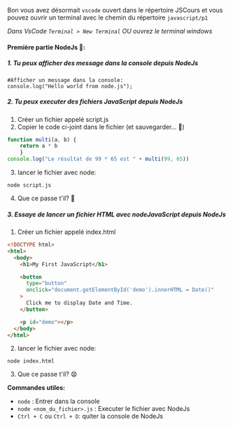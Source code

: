 Bon vous avez désormait `vscode` ouvert dans le répertoire JSCours et vous pouvez ouvrir un terminal avec le chemin du répertoire `javascript/p1`

*Dans VsCode `Terminal > New Terminal` OU ouvrez le terminal windows*

#### Première partie NodeJs 🚀:
##### 1. Tu peux afficher des message dans la console depuis NodeJs
```shell
#Afficher un message dans la console:
console.log("Hello world from node.js");
``` 

##### 2. Tu peux executer des fichiers JavaScript depuis NodeJs
1. Créer un fichier appelé script.js
2. Copier le code ci-joint dans le fichier (et sauvegarder... 🤔)
```javascript
function multi(a, b) {
    return a * b
    }
console.log("Le résultat de 99 * 65 est " + multi(99, 65))
``` 
3. lancer le fichier avec node:
```shell
node script.js
``` 

4. Que ce passe t'il? 🤨

##### 3. Essaye de lancer un fichier HTML avec nodeJavaScript depuis NodeJs
1. Créer un fichier appelé index.html

```html
<!DOCTYPE html>
<html>
  <body>
    <h1>My First JavaScript</h1>

    <button
      type="button"
      onclick="document.getElementById('demo').innerHTML = Date()"
    >
      Click me to display Date and Time.
    </button>

    <p id="demo"></p>
  </body>
</html>
```
2. lancer le fichier avec node:
```shell
node index.html
``` 

3. Que ce passe t'il? 😧

**Commandes utiles:** 
* `node` : Entrer dans la console
* `node <nom_du_fichier>.js` : Executer le fichier avec NodeJs
* `Ctrl + C`  ou `Ctrl + D`: quiter la console de NodeJs
